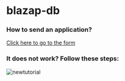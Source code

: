 # blazap-db
### How to send an application?
[Click here to go to the form](https://github.com/blazap/blazap-db/issues/new?assignees=octocat&labels=send+app&template=SEND-APP.yml&title=%5BSend+App%5D%3A+)

### It does not work? Follow these steps:
![newtutorial](https://user-images.githubusercontent.com/54476100/196257202-3f359b38-a0a0-44d7-83a0-49867adfb4b0.png)
